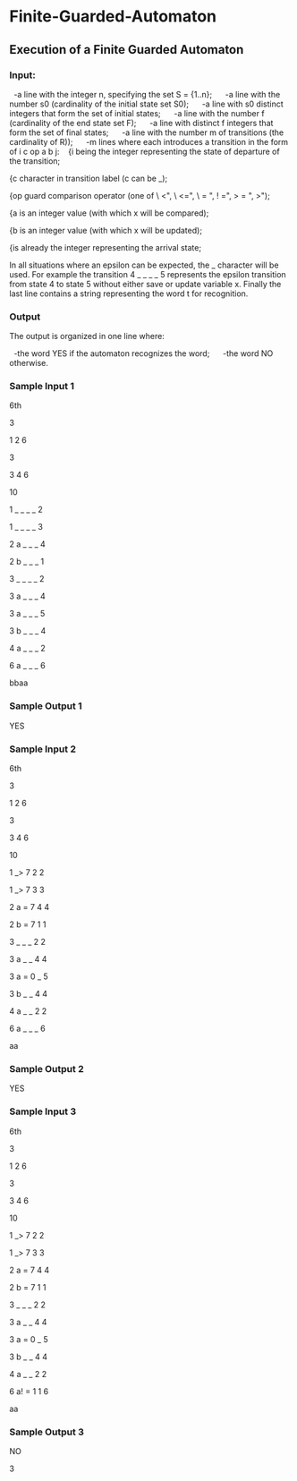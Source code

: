 # Finite-Guarded-Automaton
## Execution of a Finite Guarded Automaton

### Input:
  -a line with the integer n, specifying the set S = {1..n};
  
  -a line with the number s0 (cardinality of the initial state set S0);
  
  -a line with s0 distinct integers that form the set of initial states;
  
  -a line with the number f (cardinality of the end state set F);
  
  -a line with distinct f integers that form the set of final states;
  
  -a line with the number m of transitions (the cardinality of R));
  
  -m lines where each introduces a transition in the form of i c op a b j:
  
{i being the integer representing the state of departure of the transition;

{c character in transition label (c can be _);

{op guard comparison operator (one of \ <", \ <=", \ = ", \! =", \> = ", \>");

{a is an integer value (with which x will be compared);

{b is an integer value (with which x will be updated);

{is already the integer representing the arrival state;


In all situations where an epsilon can be expected, the _ character will be used. For example the
transition 4 _ _ _ _ 5 represents the epsilon transition from state 4 to state 5 without
either save or update variable x.
Finally the last line contains a string representing the word t for recognition.

### Output

The output is organized in one line where:

  -the word YES if the automaton recognizes the word;
  
  -the word NO otherwise.


### Sample Input 1

6th

3

1 2 6

3

3 4 6

10

1 _ _ _ _ 2

1 _ _ _ _ 3

2 a _ _ _ 4

2 b _ _ _ 1

3 _ _ _ _ 2

3 a _ _ _ 4

3 a _ _ _ 5

3 b _ _ _ 4

4 a _ _ _ 2

6 a _ _ _ 6

bbaa

### Sample Output 1

YES

### Sample Input 2

6th

3

1 2 6

3

3 4 6

10

1 _> 7 2 2

1 _> 7 3 3

2 a = 7 4 4

2 b = 7 1 1

3 _ _ _ 2 2

3 a _ _ 4 4

3 a = 0 _ 5

3 b _ _ 4 4

4 a _ _ 2 2

6 a _ _ _ 6

aa

### Sample Output 2

YES

### Sample Input 3

6th

3

1 2 6

3

3 4 6

10

1 _> 7 2 2

1 _> 7 3 3

2 a = 7 4 4

2 b = 7 1 1

3 _ _ _ 2 2

3 a _ _ 4 4

3 a = 0 _ 5

3 b _ _ 4 4

4 a _ _ 2 2

6 a! = 1 1 6

aa


### Sample Output 3

NO

3
